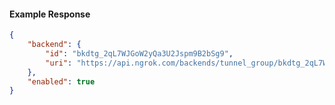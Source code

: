 <!-- Code generated for API Clients. DO NOT EDIT. -->

#### Example Response

```json
{
	"backend": {
		"id": "bkdtg_2qL7WJGoW2yQa3U2Jspm9B2bSg9",
		"uri": "https://api.ngrok.com/backends/tunnel_group/bkdtg_2qL7WJGoW2yQa3U2Jspm9B2bSg9"
	},
	"enabled": true
}
```
